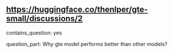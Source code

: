 ## https://huggingface.co/thenlper/gte-small/discussions/2

contains_question: yes

question_part: Why gte model performs better than other models?